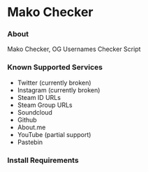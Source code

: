 # Mako Checker

### About

Mako Checker, OG Usernames Checker Script

### Known Supported Services

- Twitter (currently broken)
- Instagram (currently broken)
- Steam ID URLs
- Steam Group URLs
- Soundcloud
- Github
- About.me
- YouTube (partial support)
- Pastebin

### Install Requirements
